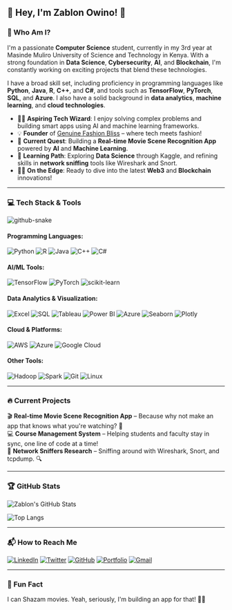 ## 👋 Hey, I'm Zablon Owino! 🚀



### 🌟 Who Am I?
I'm a passionate **Computer Science** student, currently in my 3rd year at Masinde Muliro University of Science and Technology in Kenya. With a strong foundation in **Data Science**, **Cybersecurity**, **AI**, and **Blockchain**, I'm constantly working on exciting projects that blend these technologies.  

I have a broad skill set, including proficiency in programming languages like **Python**, **Java**, **R**, **C++**, and **C#**, and tools such as **TensorFlow**, **PyTorch**, **SQL**, and **Azure**. I also have a solid background in **data analytics**, **machine learning**, and **cloud technologies**.

- 🧑‍💻 **Aspiring Tech Wizard**: I enjoy solving complex problems and building smart apps using AI and machine learning frameworks.
- 💡 **Founder** of [Genuine Fashion Bliss](https://www.genuinefashionbliss.com) – where tech meets fashion!
- 🎯 **Current Quest**: Building a **Real-time Movie Scene Recognition App** powered by **AI** and **Machine Learning**.
- 🌱 **Learning Path**: Exploring **Data Science** through Kaggle, and refining skills in **network sniffing** tools like Wireshark and Snort.
- 🧗‍♂️ **On the Edge**: Ready to dive into the latest **Web3** and **Blockchain** innovations!

---

### 💻 Tech Stack & Tools
<picture>
  <source media="(prefers-color-scheme: dark)" srcset="https://raw.githubusercontent.com/tobiasmeyhoefer/tobiasmeyhoefer/output/github-snake-dark.svg" />
  <source media="(prefers-color-scheme: light)" srcset="https://raw.githubusercontent.com/tobiasmeyhoefer/tobiasmeyhoefer/output/github-snake.svg" />
  <img alt="github-snake" src="https://raw.githubusercontent.com/tobiasmeyhoefer/tobiasmeyhoefer/output/github-snake.svg" />
</picture>

#### Programming Languages:
![Python](https://img.shields.io/badge/Python-3776AB?style=for-the-badge&logo=python&logoColor=white)
![R](https://img.shields.io/badge/R-276DC3?style=for-the-badge&logo=r&logoColor=white)
![Java](https://img.shields.io/badge/Java-ED8B00?style=for-the-badge&logo=java&logoColor=white)
![C++](https://img.shields.io/badge/C++-00599C?style=for-the-badge&logo=c%2B%2B&logoColor=white)
![C#](https://img.shields.io/badge/C%23-239120?style=for-the-badge&logo=c-sharp&logoColor=white)

#### AI/ML Tools:
![TensorFlow](https://img.shields.io/badge/TensorFlow-FF6F00?style=for-the-badge&logo=tensorflow&logoColor=white)
![PyTorch](https://img.shields.io/badge/PyTorch-EE4C2C?style=for-the-badge&logo=pytorch&logoColor=white)
![scikit-learn](https://img.shields.io/badge/scikit--learn-F7931E?style=for-the-badge&logo=scikit-learn&logoColor=white)

#### Data Analytics & Visualization:
![Excel](https://img.shields.io/badge/Microsoft_Excel-217346?style=for-the-badge&logo=microsoft-excel&logoColor=white)
![SQL](https://img.shields.io/badge/SQL-4479A1?style=for-the-badge&logo=postgresql&logoColor=white)
![Tableau](https://img.shields.io/badge/Tableau-E97627?style=for-the-badge&logo=tableau&logoColor=white)
![Power BI](https://img.shields.io/badge/PowerBI-F2C811?style=for-the-badge&logo=power-bi&logoColor=black)
![Azure](https://img.shields.io/badge/Microsoft_Azure-0078D4?style=for-the-badge&logo=microsoft-azure&logoColor=white)
![Seaborn](https://img.shields.io/badge/Seaborn-3776AB?style=for-the-badge&logo=python&logoColor=white)
![Plotly](https://img.shields.io/badge/Plotly-3F4F75?style=for-the-badge&logo=plotly&logoColor=white)

#### Cloud & Platforms:
![AWS](https://img.shields.io/badge/Amazon_AWS-232F3E?style=for-the-badge&logo=amazon-aws&logoColor=white)
![Azure](https://img.shields.io/badge/Microsoft_Azure-0078D4?style=for-the-badge&logo=microsoft-azure&logoColor=white)
![Google Cloud](https://img.shields.io/badge/Google_Cloud-4285F4?style=for-the-badge&logo=google-cloud&logoColor=white)

#### Other Tools:
![Hadoop](https://img.shields.io/badge/Apache_Hadoop-66CCFF?style=for-the-badge&logo=apache-hadoop&logoColor=black)
![Spark](https://img.shields.io/badge/Apache_Spark-E25A1C?style=for-the-badge&logo=apachespark&logoColor=white)
![Git](https://img.shields.io/badge/Git-F05032?style=for-the-badge&logo=git&logoColor=white)
![Linux](https://img.shields.io/badge/Linux-FCC624?style=for-the-badge&logo=linux&logoColor=black)

---

### 🔥 Current Projects
🎬 **Real-time Movie Scene Recognition App** – Because why not make an app that knows what you're watching? 🤖  
💻 **Course Management System** – Helping students and faculty stay in sync, one line of code at a time!  
📄 **Network Sniffers Research** – Sniffing around with Wireshark, Snort, and tcpdump. 🔍

---

### 🏆 GitHub Stats

![Zablon's GitHub Stats](https://github-readme-stats.vercel.app/api?username=o-zab&show_icons=true&theme=tokyonight)

![Top Langs](https://github-readme-stats.vercel.app/api/top-langs/?username=o-zab&layout=compact&theme=tokyonight)

---

### 📬 How to Reach Me

[![LinkedIn](https://img.shields.io/badge/LinkedIn-0077B5?style=for-the-badge&logo=linkedin&logoColor=white)](https://www.linkedin.com/in/zablon-owino-b034b61a7)
[![Twitter](https://img.shields.io/badge/Twitter-1DA1F2?style=for-the-badge&logo=twitter&logoColor=white)](https://twitter.com/zab_owino)
[![GitHub](https://img.shields.io/badge/GitHub-100000?style=for-the-badge&logo=github&logoColor=white)](https://github.com/o-zab)
[![Portfolio](https://img.shields.io/badge/Portfolio-FF5722?style=for-the-badge&logo=web&logoColor=white)](https://your-portfolio.com)
[![Gmail](https://img.shields.io/badge/Email-D14836?style=for-the-badge&logo=gmail&logoColor=white)](mailto:zabowin@gmail.com)

---

### 🎉 Fun Fact
I can Shazam movies. Yeah, seriously, I'm building an app for that! 🎥🤓
